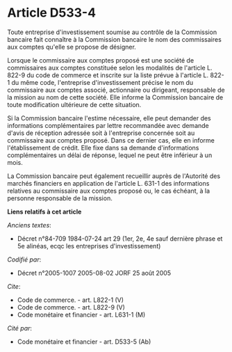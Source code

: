 # Article D533-4

Toute entreprise d'investissement soumise au contrôle de la Commission bancaire fait connaître à la Commission bancaire le
nom des commissaires aux comptes qu'elle se propose de désigner.

Lorsque le commissaire aux comptes proposé est une société de commissaires aux comptes constituée selon les modalités de
l'article L. 822-9 du code de commerce et inscrite sur la liste prévue à l'article L. 822-1 du même code, l'entreprise
d'investissement précise le nom du commissaire aux comptes associé, actionnaire ou dirigeant, responsable de la mission au
nom de cette société. Elle informe la Commission bancaire de toute modification ultérieure de cette situation.

Si la Commission bancaire l'estime nécessaire, elle peut demander des informations complémentaires par lettre recommandée
avec demande d'avis de réception adressée soit à l'entreprise concernée soit au commissaire aux comptes proposé. Dans ce
dernier cas, elle en informe l'établissement de crédit. Elle fixe dans sa demande d'informations complémentaires un délai de
réponse, lequel ne peut être inférieur à un mois.

La Commission bancaire peut également recueillir auprès de l'Autorité des marchés financiers en application de l'article L.
631-1 des informations relatives au commissaire aux comptes proposé ou, le cas échéant, à la personne responsable de la
mission.

**Liens relatifs à cet article**

_Anciens textes_:

  - Décret n°84-709 1984-07-24 art 29 (1er, 2e, 4e sauf dernière phrase et 5e alinéas, ecqc les entreprises d'investissement)

_Codifié par_:

  - Décret n°2005-1007 2005-08-02 JORF 25 août 2005

_Cite_:

  - Code de commerce. - art. L822-1 (V)
  - Code de commerce. - art. L822-9 (V)
  - Code monétaire et financier - art. L631-1 (M)

_Cité par_:

  - Code monétaire et financier - art. D533-5 (Ab)
